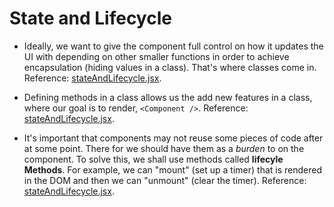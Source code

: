 <h1>State and Lifecycle</h1>

- Ideally, we want to give the component full control on how it updates the UI with depending on other smaller functions in order to achieve encapsulation (hiding values in a class). That's where classes come in. Reference: [stateAndLifecycle.jsx](stateAndLifecycle.jsx).

- Defining methods in a class allows us the add new features in a class, where our goal is to render, `<Component />`. Reference: [stateAndLifecycle.jsx](stateAndLifecycle.jsx).

- It's important that components may not reuse some pieces of code after at some point. There for we should have them as a _burden_ to on the component. To solve this, we shall use methods called **lifecyle Methods**. For example, we can "mount" (set up a timer) that is rendered in the DOM and then we can "unmount" (clear the timer). Reference: [stateAndLifecycle.jsx](stateAndLifecycle.jsx).

